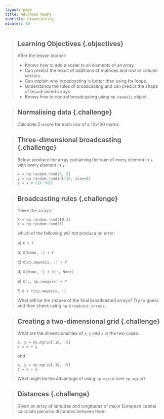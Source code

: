 ```yaml
---
layout: page
title: Advanced NumPy 
subtitle: Broadcasting 
minutes: 30
---
```

> ## Learning Objectives {.objectives}
>
> After the lesson learner:
>
> * Knows how to add a scalar to all elements of an array.
> * Can predict the result of additions of matrices and row or column vectors.
> * Can explain why broadcasting is better than using for loops.
> * Understands the rules of broadcasting and can predict the shape of broadcasted arrays.
> * Knows how to control broadcasting using `np.newaxis` object.


> ## Normalising data {.challenge}
> 
> Calculate Z-score for each row of a 10x100 matrix.

> ## Three-dimensional broadcasting {.challenge}
>
> Below, produce the array containing the sum of every element in `x` with every element in `y`
>
> ```python
> x = np.random.rand(3, 5)
> y = np.random.randint(10, size=8)
> z = x # FIX THIS
> ```

> ## Broadcasting rules {.challenge}
> 
> Given the arrays:
> ```
> X = np.random.rand(10,3)
> Y = np.random.rand(3)
> ```
> 
> which of the following will *not* produce an error:
> 
> a) `X + Y`
> 
> b) `X[None, :] + Y`
> 
> c) `X[np.newaxis, :] + Y`
> 
> d) `X[None, :] + Y[:, None]`
> 
> e) `X[:, np.newaxis] + Y`
> 
> f) `X + Y[np.newaxis, :]`
> 
> What will be the shapes of the final broadcasted arrays? Try to guess and then check using `np.broadcast_arrays`.

> ## Creating a two-dimensional grid {.challenge}
> 
> What are the dimensionalities of `x`, `y` and `z` in the two cases:
>
> ```
> x, y = np.mgrid[:10, :5]
> z = x + y
> ```
> 
> and 
> 
> ```
> x, y = np.ogrid[:10, :5]
> z = x + y
> ```
> 
> What might be the advantage of using `np.ogrid` over `np.mgrid`?

> ## Distances {.challenge}
> 
> Given an array of latitudes and longitudes of major European capital calculate pairwise distances between them.
